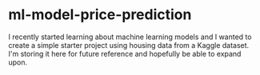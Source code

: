 # ml-model-price-prediction
I recently started learning about machine learning models and I wanted to create a simple starter project using housing data from a Kaggle dataset.  I'm storing it here for future reference and hopefully be able to expand upon. 

